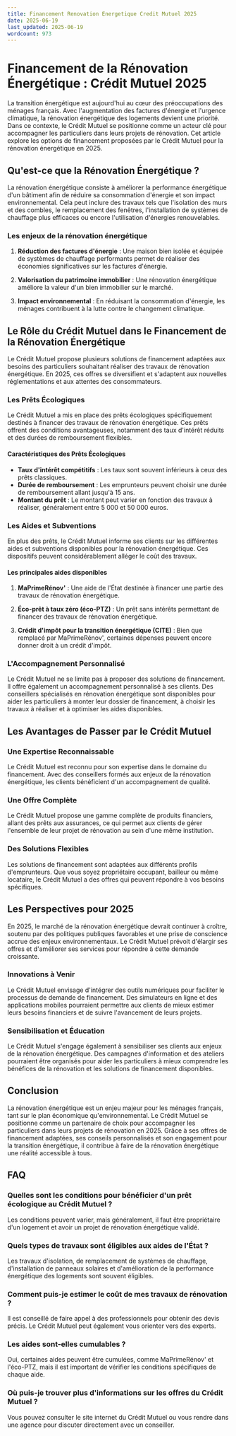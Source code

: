 ```yaml
---
title: Financement Renovation Energetique Credit Mutuel 2025
date: 2025-06-19
last_updated: 2025-06-19
wordcount: 973
---
```


# Financement de la Rénovation Énergétique : Crédit Mutuel 2025

La transition énergétique est aujourd'hui au cœur des préoccupations des ménages français. Avec l'augmentation des factures d'énergie et l'urgence climatique, la rénovation énergétique des logements devient une priorité. Dans ce contexte, le Crédit Mutuel se positionne comme un acteur clé pour accompagner les particuliers dans leurs projets de rénovation. Cet article explore les options de financement proposées par le Crédit Mutuel pour la rénovation énergétique en 2025.

## Qu'est-ce que la Rénovation Énergétique ?

La rénovation énergétique consiste à améliorer la performance énergétique d'un bâtiment afin de réduire sa consommation d'énergie et son impact environnemental. Cela peut inclure des travaux tels que l'isolation des murs et des combles, le remplacement des fenêtres, l'installation de systèmes de chauffage plus efficaces ou encore l'utilisation d'énergies renouvelables.

### Les enjeux de la rénovation énergétique

1. **Réduction des factures d'énergie** : Une maison bien isolée et équipée de systèmes de chauffage performants permet de réaliser des économies significatives sur les factures d'énergie.
   
2. **Valorisation du patrimoine immobilier** : Une rénovation énergétique améliore la valeur d'un bien immobilier sur le marché.

3. **Impact environnemental** : En réduisant la consommation d'énergie, les ménages contribuent à la lutte contre le changement climatique.

## Le Rôle du Crédit Mutuel dans le Financement de la Rénovation Énergétique

Le Crédit Mutuel propose plusieurs solutions de financement adaptées aux besoins des particuliers souhaitant réaliser des travaux de rénovation énergétique. En 2025, ces offres se diversifient et s'adaptent aux nouvelles réglementations et aux attentes des consommateurs.

### Les Prêts Écologiques

Le Crédit Mutuel a mis en place des prêts écologiques spécifiquement destinés à financer des travaux de rénovation énergétique. Ces prêts offrent des conditions avantageuses, notamment des taux d'intérêt réduits et des durées de remboursement flexibles.

#### Caractéristiques des Prêts Écologiques

- **Taux d'intérêt compétitifs** : Les taux sont souvent inférieurs à ceux des prêts classiques.
- **Durée de remboursement** : Les emprunteurs peuvent choisir une durée de remboursement allant jusqu'à 15 ans.
- **Montant du prêt** : Le montant peut varier en fonction des travaux à réaliser, généralement entre 5 000 et 50 000 euros.

### Les Aides et Subventions

En plus des prêts, le Crédit Mutuel informe ses clients sur les différentes aides et subventions disponibles pour la rénovation énergétique. Ces dispositifs peuvent considérablement alléger le coût des travaux.

#### Les principales aides disponibles

1. **MaPrimeRénov'** : Une aide de l'État destinée à financer une partie des travaux de rénovation énergétique.
   
2. **Éco-prêt à taux zéro (éco-PTZ)** : Un prêt sans intérêts permettant de financer des travaux de rénovation énergétique.

3. **Crédit d'impôt pour la transition énergétique (CITE)** : Bien que remplacé par MaPrimeRénov', certaines dépenses peuvent encore donner droit à un crédit d'impôt.

### L'Accompagnement Personnalisé

Le Crédit Mutuel ne se limite pas à proposer des solutions de financement. Il offre également un accompagnement personnalisé à ses clients. Des conseillers spécialisés en rénovation énergétique sont disponibles pour aider les particuliers à monter leur dossier de financement, à choisir les travaux à réaliser et à optimiser les aides disponibles.

## Les Avantages de Passer par le Crédit Mutuel

### Une Expertise Reconnaissable

Le Crédit Mutuel est reconnu pour son expertise dans le domaine du financement. Avec des conseillers formés aux enjeux de la rénovation énergétique, les clients bénéficient d'un accompagnement de qualité.

### Une Offre Complète

Le Crédit Mutuel propose une gamme complète de produits financiers, allant des prêts aux assurances, ce qui permet aux clients de gérer l'ensemble de leur projet de rénovation au sein d'une même institution.

### Des Solutions Flexibles

Les solutions de financement sont adaptées aux différents profils d'emprunteurs. Que vous soyez propriétaire occupant, bailleur ou même locataire, le Crédit Mutuel a des offres qui peuvent répondre à vos besoins spécifiques.

## Les Perspectives pour 2025

En 2025, le marché de la rénovation énergétique devrait continuer à croître, soutenu par des politiques publiques favorables et une prise de conscience accrue des enjeux environnementaux. Le Crédit Mutuel prévoit d'élargir ses offres et d'améliorer ses services pour répondre à cette demande croissante.

### Innovations à Venir

Le Crédit Mutuel envisage d'intégrer des outils numériques pour faciliter le processus de demande de financement. Des simulateurs en ligne et des applications mobiles pourraient permettre aux clients de mieux estimer leurs besoins financiers et de suivre l'avancement de leurs projets.

### Sensibilisation et Éducation

Le Crédit Mutuel s'engage également à sensibiliser ses clients aux enjeux de la rénovation énergétique. Des campagnes d'information et des ateliers pourraient être organisés pour aider les particuliers à mieux comprendre les bénéfices de la rénovation et les solutions de financement disponibles.

## Conclusion

La rénovation énergétique est un enjeu majeur pour les ménages français, tant sur le plan économique qu'environnemental. Le Crédit Mutuel se positionne comme un partenaire de choix pour accompagner les particuliers dans leurs projets de rénovation en 2025. Grâce à ses offres de financement adaptées, ses conseils personnalisés et son engagement pour la transition énergétique, il contribue à faire de la rénovation énergétique une réalité accessible à tous.

## FAQ

### Quelles sont les conditions pour bénéficier d'un prêt écologique au Crédit Mutuel ?

Les conditions peuvent varier, mais généralement, il faut être propriétaire d'un logement et avoir un projet de rénovation énergétique validé.

### Quels types de travaux sont éligibles aux aides de l'État ?

Les travaux d'isolation, de remplacement de systèmes de chauffage, d'installation de panneaux solaires et d'amélioration de la performance énergétique des logements sont souvent éligibles.

### Comment puis-je estimer le coût de mes travaux de rénovation ?

Il est conseillé de faire appel à des professionnels pour obtenir des devis précis. Le Crédit Mutuel peut également vous orienter vers des experts.

### Les aides sont-elles cumulables ?

Oui, certaines aides peuvent être cumulées, comme MaPrimeRénov' et l'éco-PTZ, mais il est important de vérifier les conditions spécifiques de chaque aide.

### Où puis-je trouver plus d'informations sur les offres du Crédit Mutuel ?

Vous pouvez consulter le site internet du Crédit Mutuel ou vous rendre dans une agence pour discuter directement avec un conseiller.